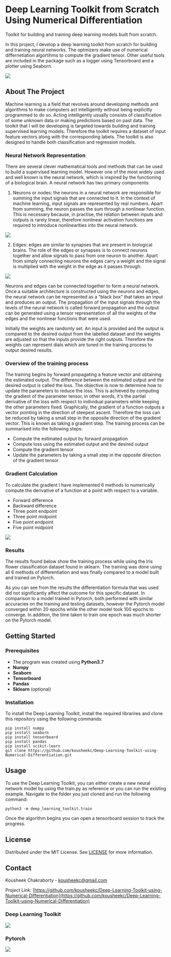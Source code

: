 # Deep Learning Toolkit from Scratch Using Numerical Differentiation
Toolkit for building and training deep learning models built from scratch.

In this project, I develop a deep learning toolkit from scratch for building and training neural networks. The optmizers make use of numerical differnetiation algortihms to compute the gradient tensor. Other useful tools are included in the package such as a logger using Tensorboard and a plotter using Seaborn. 

<img src="media/iris_all_plot.png">

## About The Project
Machine learning is a field that revolves around developing methods and algorithms to make computers act intelligently without being explicitly programmed to do so. Acting intelligently usually consists of classification of some unknown data or making predictions based on past data. The toolkit that I will be developing is targeted towards building and training supervised learning models. Therefore the toolkit requires a dataset of input feature vectors along with the corresponding labels. The toolkit is also designed to handle both classification and regression models. 

### Neural Network Representation
 There are several clever mathematical tools and methods that can be used to build a supervised learning model. However one of the most widely used and well known is the neural network, which is inspired by the functioning of a biological brain. A neural network has two primary components:

1. Neurons or nodes: the neurons in a neural network are responsible for summing the input signals that are connected to it. In the context of machine learning, input signals are represented by real numbers. Apart from summing, the neuron passes the sum through a nonlinear function. This is necessary because, in practise, the relation between inputs and outputs is rarely linear, therefore nonlinear activation functions are required to introduce nonlinearities into the neural network. 

<img src="media/1.png">

 2. Edges: edges are similar to synapses that are present in biological brains. The role of the edges or synapses is to connect neurons together and allow signals to pass from one neuron to another. Apart from simply connecting neurons the edges carry a weight and the signal is multiplied with the weight in the edge as it passes through.

<img src="media/2.png">

Neurons and edges can be connected together to form a neural network. Once a suitable architecture is constructed using the neurons and edges, the neural network can be represented as a “black box” that takes an input and produces an output. The propagation of the input signals through the levels of the neural network is called forward propagation and the output can be generated using a tensor representation of all the weights of the edges and the nonlinear functions that were used.

Initially the weights are randomly set. An input is provided and the output is compared to the desired output from the labelled dataset and the weights are adjusted so that the inputs provide the right outputs. Therefore the weights can represent dials which are tuned in the training process to output desired results. 

### Overview of the training process
The training begins by forward propagating a feature vector and obtaining the estimated output. The difference between the estimated output and the desired output is called the loss. The objective is now to determine how to update the parameters to reduce the loss. This is achieved by computing the gradient of the parameter tensor, in other words, it's the partial derivative of the loss with respect to individual parameters while keeping the other parameters fixed. Graphically, the gradient of a function outputs a vector pointing in the direction of steepest ascent. Therefore the loss can be reduced by taking a small step in the opposite direction of the gradient vector. This is known as taking a gradient step. The training process can be summarised into the following steps: 

* Compute the estimated output by forward propagation
* Compute loss using the estimated output and the desired output
* Compute the gradient tensor
* Update the parameters by taking a small step in the opposite direction of the gradient tensor

### Gradient Calculation
To calculate the gradient I have implemented 6 methods to numerically compute the derivative of a function at a point with respect to a variable.
* Forward difference
* Backward difference
* Three point endpoint 
* Three point midpoint
* Five point endpoint
* Five point midpoint

<img src="media/3.png">

### Results
The results found below show the training process while using the Iris flower classification dataset found in sklearn. The training was done using all 6 methods of differentiation and was finally compared to a model built and trained on Pytorch. 

As you can see from the results the differentiation formula that was used did not significantly affect the outcome for this specific dataset. In comparison to a model trained in Pytorch, both performed with similar accuracies on the training and testing datasets, however the Pytorch model converged within 20 epochs while the other model took 100 epochs to converge. In addition, the time taken to train one epoch was much shorter on the Pytorch model.


## Getting Started

### Prerequisites
* The program was created using **Python3.7**
* **Numpy**
* **Seaborn**
* **Tensorboard**
* **Pandas**
* **Sklearn** (optional)

### Installation
To install the Deep Learning Toolkit, install the required librarires and clone this repository using the following commands:
```
pip install numpy
pip install seaborn
pip install tensorboard
pip install pandas
pip install scikit-learn
git clone https://github.com/kousheekc/Deep-Learning-Toolkit-using-Numerical-Differentiation.git
```

## Usage
To use the Deep Learning Toolkit, you can either create a new neural network model by using the train.py as reference or you can run the existing example. Navigate to the folder you just cloned and run the following command:
```
python3 -m deep_learning_toolkit.train
```
Once the algorithm begins you can open a tensorboard session to track the progress.


## License
Distributed under the MIT License. See [LICENSE](LICENSE) for more information.

## Contact
Kousheek Chakraborty - kousheekc@gmail.com

Project Link: [https://github.com/kousheekc/Deep-Learning-Toolkit-using-Numerical-Differentiation](https://github.com/kousheekc/Deep-Learning-Toolkit-using-Numerical-Differentiation)


### Deep Learning Toolkit

<img src="media/iris_all_plot.png">

### Pytorch

<img src="media/iris_pytorch.png">
